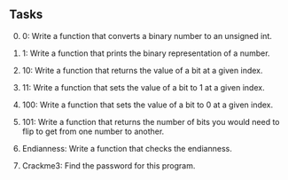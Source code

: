 ## Tasks

0. 0:
Write a function that converts a binary number to an unsigned int.

1. 1:
Write a function that prints the binary representation of a number.

2. 10:
Write a function that returns the value of a bit at a given index.

3. 11:
Write a function that sets the value of a bit to 1 at a given index.

4. 100:
Write a function that sets the value of a bit to 0 at a given index.

5. 101:
Write a function that returns the number of bits you would need to flip to get from one number to another.

6. Endianness:
Write a function that checks the endianness.

7. Crackme3:
Find the password for this program.

